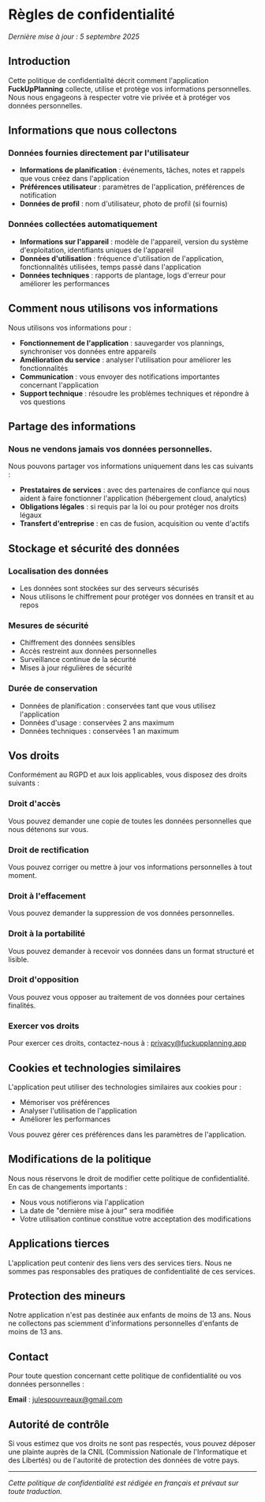 # Règles de confidentialité

*Dernière mise à jour : 5 septembre 2025*

## Introduction

Cette politique de confidentialité décrit comment l'application **FuckUpPlanning** collecte, utilise
et protège vos informations personnelles. Nous nous engageons à respecter votre vie privée et à
protéger vos données personnelles.

## Informations que nous collectons

### Données fournies directement par l'utilisateur

- **Informations de planification** : événements, tâches, notes et rappels que vous créez dans
  l'application
- **Préférences utilisateur** : paramètres de l'application, préférences de notification
- **Données de profil** : nom d'utilisateur, photo de profil (si fournis)

### Données collectées automatiquement

- **Informations sur l'appareil** : modèle de l'appareil, version du système d'exploitation,
  identifiants uniques de l'appareil
- **Données d'utilisation** : fréquence d'utilisation de l'application, fonctionnalités utilisées,
  temps passé dans l'application
- **Données techniques** : rapports de plantage, logs d'erreur pour améliorer les performances

## Comment nous utilisons vos informations

Nous utilisons vos informations pour :

- **Fonctionnement de l'application** : sauvegarder vos plannings, synchroniser vos données entre
  appareils
- **Amélioration du service** : analyser l'utilisation pour améliorer les fonctionnalités
- **Communication** : vous envoyer des notifications importantes concernant l'application
- **Support technique** : résoudre les problèmes techniques et répondre à vos questions

## Partage des informations

### Nous ne vendons jamais vos données personnelles.

Nous pouvons partager vos informations uniquement dans les cas suivants :

- **Prestataires de services** : avec des partenaires de confiance qui nous aident à faire
  fonctionner l'application (hébergement cloud, analytics)
- **Obligations légales** : si requis par la loi ou pour protéger nos droits légaux
- **Transfert d'entreprise** : en cas de fusion, acquisition ou vente d'actifs

## Stockage et sécurité des données

### Localisation des données

- Les données sont stockées sur des serveurs sécurisés
- Nous utilisons le chiffrement pour protéger vos données en transit et au repos

### Mesures de sécurité

- Chiffrement des données sensibles
- Accès restreint aux données personnelles
- Surveillance continue de la sécurité
- Mises à jour régulières de sécurité

### Durée de conservation

- Données de planification : conservées tant que vous utilisez l'application
- Données d'usage : conservées 2 ans maximum
- Données techniques : conservées 1 an maximum

## Vos droits

Conformément au RGPD et aux lois applicables, vous disposez des droits suivants :

### Droit d'accès

Vous pouvez demander une copie de toutes les données personnelles que nous détenons sur vous.

### Droit de rectification

Vous pouvez corriger ou mettre à jour vos informations personnelles à tout moment.

### Droit à l'effacement

Vous pouvez demander la suppression de vos données personnelles.

### Droit à la portabilité

Vous pouvez demander à recevoir vos données dans un format structuré et lisible.

### Droit d'opposition

Vous pouvez vous opposer au traitement de vos données pour certaines finalités.

### Exercer vos droits

Pour exercer ces droits, contactez-nous à : privacy@fuckupplanning.app

## Cookies et technologies similaires

L'application peut utiliser des technologies similaires aux cookies pour :

- Mémoriser vos préférences
- Analyser l'utilisation de l'application
- Améliorer les performances

Vous pouvez gérer ces préférences dans les paramètres de l'application.

## Modifications de la politique

Nous nous réservons le droit de modifier cette politique de confidentialité. En cas de changements
importants :

- Nous vous notifierons via l'application
- La date de "dernière mise à jour" sera modifiée
- Votre utilisation continue constitue votre acceptation des modifications

## Applications tierces

L'application peut contenir des liens vers des services tiers. Nous ne sommes pas responsables des
pratiques de confidentialité de ces services.

## Protection des mineurs

Notre application n'est pas destinée aux enfants de moins de 13 ans. Nous ne collectons pas
sciemment d'informations personnelles d'enfants de moins de 13 ans.

## Contact

Pour toute question concernant cette politique de confidentialité ou vos données personnelles :

**Email** : julespouvreaux@gmail.com

## Autorité de contrôle

Si vous estimez que vos droits ne sont pas respectés, vous pouvez déposer une plainte auprès de la
CNIL (Commission Nationale de l'Informatique et des Libertés) ou de l'autorité de protection des
données de votre pays.

---

*Cette politique de confidentialité est rédigée en français et prévaut sur toute traduction.*
